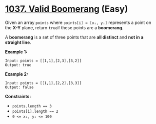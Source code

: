 # [1037. Valid Boomerang][link] (Easy)

[link]: https://leetcode.com/problems/valid-boomerang/

Given an array `points` where `points[i] = [xᵢ, yᵢ]` represents a point on the **X-Y** plane, return
`true`if these points are a **boomerang**.

A **boomerang** is a set of three points that are **all distinct** and **not in a straight line**.

**Example 1:**

```
Input: points = [[1,1],[2,3],[3,2]]
Output: true
```

**Example 2:**

```
Input: points = [[1,1],[2,2],[3,3]]
Output: false
```

**Constraints:**

- `points.length == 3`
- `points[i].length == 2`
- `0 <= xᵢ, yᵢ <= 100`
